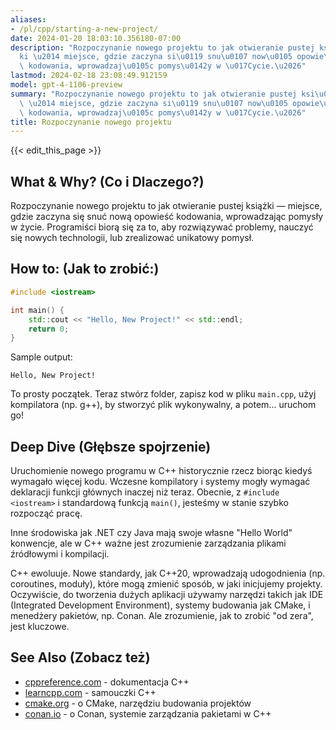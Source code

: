 ```yaml
---
aliases:
- /pl/cpp/starting-a-new-project/
date: 2024-01-20 18:03:10.356180-07:00
description: "Rozpoczynanie nowego projektu to jak otwieranie pustej ksi\u0105\u017C\
  ki \u2014 miejsce, gdzie zaczyna si\u0119 snu\u0107 now\u0105 opowie\u015B\u0107\
  \ kodowania, wprowadzaj\u0105c pomys\u0142y w \u017Cycie.\u2026"
lastmod: 2024-02-18 23:08:49.912159
model: gpt-4-1106-preview
summary: "Rozpoczynanie nowego projektu to jak otwieranie pustej ksi\u0105\u017Cki\
  \ \u2014 miejsce, gdzie zaczyna si\u0119 snu\u0107 now\u0105 opowie\u015B\u0107\
  \ kodowania, wprowadzaj\u0105c pomys\u0142y w \u017Cycie.\u2026"
title: Rozpoczynanie nowego projektu
---
```


{{< edit_this_page >}}

## What & Why? (Co i Dlaczego?)
Rozpoczynanie nowego projektu to jak otwieranie pustej książki — miejsce, gdzie zaczyna się snuć nową opowieść kodowania, wprowadzając pomysły w życie. Programiści biorą się za to, aby rozwiązywać problemy, nauczyć się nowych technologii, lub zrealizować unikatowy pomysł.

## How to: (Jak to zrobić:)
```C++
#include <iostream>

int main() {
    std::cout << "Hello, New Project!" << std::endl;
    return 0;
}
```
Sample output:
```
Hello, New Project!
```
To prosty początek. Teraz stwórz folder, zapisz kod w pliku `main.cpp`, użyj kompilatora (np. g++), by stworzyć plik wykonywalny, a potem... uruchom go!

## Deep Dive (Głębsze spojrzenie)
Uruchomienie nowego programu w C++ historycznie rzecz biorąc kiedyś wymagało więcej kodu. Wczesne kompilatory i systemy mogły wymagać deklaracji funkcji głównych inaczej niż teraz. Obecnie, z `#include <iostream>` i standardową funkcją `main()`, jesteśmy w stanie szybko rozpocząć pracę.

Inne środowiska jak .NET czy Java mają swoje własne "Hello World" konwencje, ale w C++ ważne jest zrozumienie zarządzania plikami źródłowymi i kompilacji.

C++ ewoluuje. Nowe standardy, jak C++20, wprowadzają udogodnienia (np. coroutines, moduły), które mogą zmienić sposób, w jaki inicjujemy projekty. Oczywiście, do tworzenia dużych aplikacji używamy narzędzi takich jak IDE (Integrated Development Environment), systemy budowania jak CMake, i menedżery pakietów, np. Conan. Ale zrozumienie, jak to zrobić "od zera", jest kluczowe.

## See Also (Zobacz też)
- [cppreference.com](https://en.cppreference.com/w/) - dokumentacja C++
- [learncpp.com](https://www.learncpp.com/) - samouczki C++
- [cmake.org](https://cmake.org/) - o CMake, narzędziu budowania projektów
- [conan.io](https://conan.io/) - o Conan, systemie zarządzania pakietami w C++
